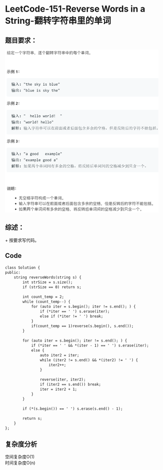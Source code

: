 # LeetCode-151-Reverse Words in a String-翻转字符串里的单词

## 题目要求：
![avatar](https://github.com/JakeChanFangZiyuan20/MyLeetCode/blob/master/img/151.png)

## 综述：  
\+ 按要求写代码。  

## Code
```
class Solution {
public:
    string reverseWords(string s) {
        int strSize = s.size();
        if (strSize == 0) return s;

        int count_temp = 2;
        while (count_temp--) {
            for (auto iter = s.begin(); iter != s.end(); ) {
                if (*iter == ' ') s.erase(iter);
                else if (*iter != ' ') break;
            }
            if(count_temp == 1)reverse(s.begin(), s.end());
        }

        for (auto iter = s.begin(); iter != s.end(); ) {
            if (*iter == ' ' && *(iter - 1) == ' ') s.erase(iter);
            else {
                auto iter2 = iter;
                while (iter2 != s.end() && *(iter2) != ' ') {
                    iter2++;
                }

                reverse(iter, iter2);
                if (iter2 == s.end()) break;
                iter = iter2 + 1;
            }
        }

        if (*(s.begin()) == ' ') s.erase(s.end() - 1);

        return s;
    }
};

```


## 复杂度分析
空间复杂度O(1)  
时间复杂度O(n)

